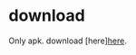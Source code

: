 # download
Only apk.
download [here][here](https://github.com/Ravi879/NoticeBoard/raw/master/Noticeboard.apk).


